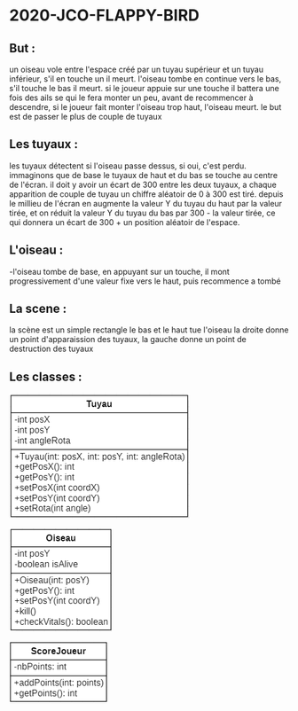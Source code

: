 # 2020-JCO-FLAPPY-BIRD

## But :
un oiseau vole entre l'espace créé par un tuyau supérieur et un tuyau inférieur, s'il en touche un il meurt.
l'oiseau tombe en continue vers le bas, s'il touche le bas il meurt.
si le joueur appuie sur une touche il battera une fois des ails se qui le fera monter un peu, avant de recommencer à descendre, si le joueur fait monter l'oiseau trop haut,
l'oiseau meurt.
le but est de passer le plus de couple de tuyaux

## Les tuyaux :

les tuyaux détectent si l'oiseau passe dessus, si oui, c'est perdu.
immaginons que de base le tuyaux de haut et du bas se touche au centre de l'écran.
il doit y avoir un écart de 300 entre les deux tuyaux, a chaque apparition de couple de tuyau un chiffre aléatoir de 0 à 300 est tiré.
depuis le millieu de l'écran en augmente la valeur Y du tuyau du haut par la valeur tirée,
et on réduit la valeur Y du tuyau du bas par 300 - la valeur tirée, ce qui donnera un écart de 300 + un position aléatoir de l'espace.

## L'oiseau :
-l'oiseau tombe de base, en appuyant sur un touche, il mont progressivement d'une valeur fixe vers le haut, puis recommence a tombé

## La scene :
la scène est un simple rectangle
le bas et le haut tue l'oiseau
la droite donne un point d'apparaission des tuyaux, la gauche donne un point de destruction des tuyaux

## Les classes :
![Classe : Tuyau](/img/classe_tuyau.png)

![Classe : Oiseau](/img/classe_oiseau.png)

![Classe : Oiseau](/img/classe_scorejoueur.png)
